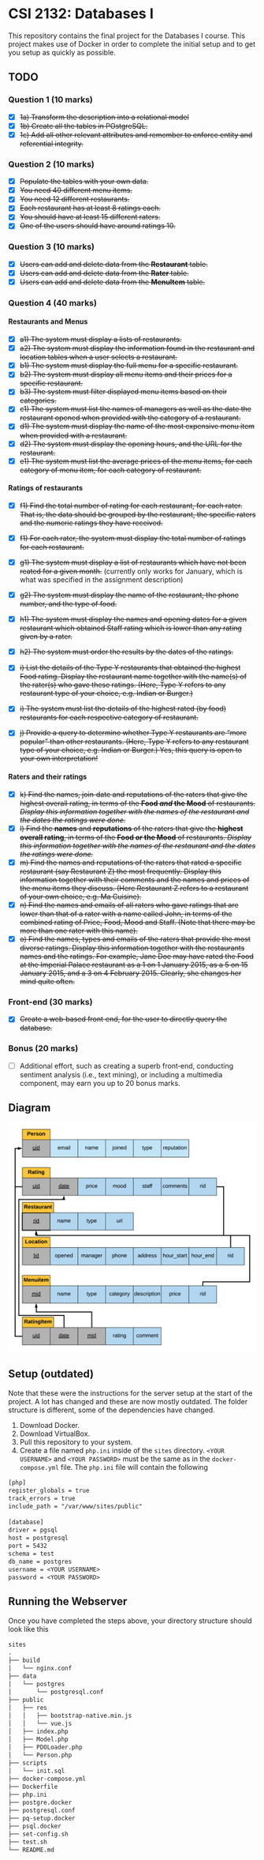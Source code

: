 # CSI 2132: Databases I

This repository contains the final project for the Databases I course. This project makes use of Docker in order to complete the initial setup and to get you setup as quickly as possible.

## TODO

### Question 1 (10 marks)

- [x] ~~1a) Transform the description into a relational model~~
- [x] ~~1b) Create all the tables in POstgreSQL.~~
- [x] ~~1c) Add all other relevant attributes and remember to enforce entity and referential integrity.~~

### Question 2 (10 marks)

- [x] ~~Populate the tables with your own data.~~
- [x] ~~You need 40 different menu items.~~
- [x] ~~You need 12 different restaurants.~~
- [x] ~~Each restaurant has at least 8 ratings each.~~
- [x] ~~You should have at least 15 different raters.~~
- [x] ~~One of the users should have around ratings 10.~~

### Question 3 (10 marks)

- [x] ~~Users can add and delete data from the **Restaurant** table.~~
- [x] ~~Users can add and delete data from the **Rater** table.~~
- [x] ~~Users can add and delete data from the **MenuItem** table.~~

### Question 4 (40 marks)

#### Restaurants and Menus

- [x] ~~a1) The system must display a lists of restaurants.~~
- [x] ~~a2) The system must display the information found in the restaurant and location tables when a user selects a restaurant.~~
- [x] ~~b1) The system must display the full menu for a specific restaurant.~~
- [x] ~~b2) The system must display all menu items and their prices for a specific restaurant.~~
- [x] ~~b3) The system must filter displayed menu items based on their categories.~~
- [x] ~~c1) The system must list the names of managers as well as the date the restaurant opened when provided with the category of a restaurant.~~
- [x] ~~d1) The system must display the name of the most expensive menu item when provided with a restaurant.~~
- [x] ~~d2) The system must display the opening hours, and the URL for the restaurant.~~
- [X] ~~e1) The system must list the average prices of the menu items, for each category of menu item, for each category of restaurant.~~

#### Ratings of restaurants

- [x] ~~f1) Find the total number of rating for each restaurant, for each rater. That is, the data should be grouped by the restaurant, the specific raters and the numeric ratings they have received.~~
- [x] ~~f1) For each rater, the system must display the total number of ratings for each restaurant.~~

- [x] ~~g1) The system must display a list of restaurants which have not been reated for a given month.~~ (currently only works for January, which is what was specified in the assignment description)
- [x] ~~g2) The system must display the name of the restaurant, the phone number, and the type of food.~~

- [x] ~~h1) The system must display the names and opening dates for a given restaurant which obtained Staff rating which is lower than any rating given by a rater.~~
- [x] ~~h2) The system must order the results by the dates of the ratings.~~

- [x] ~~i) List the details of the Type Y restaurants that obtained the highest Food rating. Display the restaurant name together with the name(s) of the rater(s) who gave these ratings. (Here, Type Y refers to any restaurant type of your choice, e.g. Indian or Burger.)~~
- [x] ~~i) The system must list the details of the highest rated (by food) restaurants for each respective category of restaurant.~~
- [x] ~~j) Provide a query to determine whether Type Y restaurants are “more popular” than other restaurants. (Here, Type Y refers to any restaurant type of your choice, e.g. Indian or Burger.) Yes, this query is open to your own interpretation!~~

#### Raters and their ratings

- [x] ~~k) Find the names, join‐date and reputations of the raters that give the highest overall rating, in terms of the **Food _and_ the Mood** of restaurants. _Display this information together with the names of the restaurant and the dates the ratings were done._~~
- [x] ~~l) Find the **names** and **reputations** of the raters that give the **highest overall rating**, in terms of the **Food _or_ the Mood** of restaurants. _Display this information together with the names of the restaurant and the dates the ratings were done._~~
- [x] ~~m) Find the names and reputations of the raters that rated a specific restaurant (say Restaurant Z) the most frequently. Display this information together with their comments and the names and prices of the menu items they discuss. (Here Restaurant Z refers to a restaurant of your own choice, e.g. Ma Cuisine).~~
- [x] ~~n) Find the names and emails of all raters who gave ratings that are lower than that of a rater with a name called John, in terms of the combined rating of Price, Food, Mood and Staff. (Note that there may be more than one rater with this name).~~
- [x] ~~o) Find the names, types and emails of the raters that provide the most diverse ratings. Display this information together with the restaurants names and the ratings. For example, Jane Doe may have rated the Food at the Imperial Palace restaurant as a 1 on 1 January 2015, as a 5 on 15 January 2015, and a 3 on 4 February 2015. Clearly, she changes her mind quite often.~~

### Front-end (30 marks)

- [x] ~~Create a web‐based front‐end, for the user to directly query the database.~~

### Bonus (20 marks)

- [ ] Additional effort, such as creating a superb front‐end, conducting sentiment analysis (i.e., text mining), or including a multimedia component, may earn you up to 20 bonus marks.

## Diagram

![Relational Model](res/diagram.png)

## Setup (outdated)

Note that these were the instructions for the server setup at the start of the project. A lot has changed and these are now mostly outdated. The folder structure is different, some of the dependencies have changed.

1. Download Docker.
2. Download VirtualBox.
3. Pull this repository to your system.
4. Create a file named `php.ini` inside of the `sites` directory. `<YOUR USERNAME>` and `<YOUR PASSWORD>` must be the same as in the `docker-compose.yml` file. The `php.ini` file will contain the following

```
[php]
register_globals = true
track_errors = true
include_path = "/var/www/sites/public"

[database]
driver = pgsql
host = postgresql
port = 5432
schema = test
db_name = postgres
username = <YOUR USERNAME>
password = <YOUR PASSWORD>
```

## Running the Webserver

Once you have completed the steps above, your directory structure should look like this

```
sites
.
├── build
│   └── nginx.conf
├── data
│   └── postgres
│       └── postgresql.conf
├── public
│   ├── res
│   │   ├── bootstrap-native.min.js
│   │   └── vue.js
│   ├── index.php
│   ├── Model.php
│   ├── PDOLoader.php
│   └── Person.php
├── scripts
│   └── init.sql
├── docker-compose.yml
├── Dockerfile
├── php.ini
├── postgre.docker
├── postgresql.conf
├── pq-setup.docker
├── psql.docker
├── set-config.sh
├── test.sh
└── README.md
```
